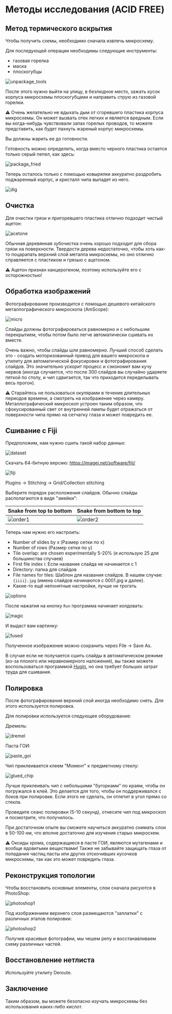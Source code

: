 # Методы исследования (ACID FREE)

## Метод термического вскрытия

Чтобы получить схемы, необходимо сначала извлечь микросхему.

Для последующей операции необходимы следующие инструменты:
- газовая горелка
- маска
- плоскогубцы

![unpackage_tools](/imgstore/shop/unpackage_tools.jpg)

После этого нужно выйти на улицу, в безлюдное место, зажать кусок корпуса микросхемы плоскогубцами и направить струю из газовой горелки.

:warning: Очень желательно не вдыхать дым от сгоревшего пластика корпуса микросхемы. Он может вызвать отек легких и является вредным. Если вы когда-нибудь чувствовали запах горелых проводов, то можете представить, как будет пахнуть жареный корпус микросхемы.

Вы должны жарить ее до готовности.

Готовность можно определить, когда вместо черного пластика остается только серый пепел, как здесь:

![package_fried](/imgstore/shop/package_fried.jpg)

Теперь осталось только с помощью ковырялки аккуратно раздробить поджаренный корпус, и кристалл чипа выпадет из него.

![dig](/imgstore/shop/dig.jpg)

## Очистка

Для очистки грязи и пригоревшего пластика отлично подходит чистый ацетон:

![acetone](/imgstore/shop/acetone.jpg)

Обычная деревянная зубочистка очень хорошо подходит для сбора грязи на поверхности. Твердости дерева недостаточно, чтобы хоть как-то поцарапать верхний слой металла микросхемы, но оно отлично справляется с пластиком и грязью с ацетоном.

:warning: Ацетон признан канцерогеном, поэтому используйте его с осторожностью!

## Обработка изображений

Фотографирование производится с помощью дешевого китайского металлографического микроскопа (AmScope):

![micro](/imgstore/shop/micro.jpg)

Слайды должны фотографироваться равномерно и с небольшим перекрытием, чтобы потом было легче автоматически сшивать их вместе.

Очень важно, чтобы слайды шли равномерно. Лучший способ сделать это - создать моторизованный привод для вашего микроскопа и утилиту для автоматической фокусировки и фотографирования слайдов. Это значительно ускорит процесс и сэкономит вам кучу нервов (иногда случается, что после 300 слайдов вы случайно ударяете пяткой по столу, и чип сдвигается, так что приходится переделывать весь прогон).

:warning: Старайтесь не пользоваться окулярами в течение длительных периодов времени, а смотреть на изображение через камеру. Металлографический микроскоп устроен таким образом, что сфокусированный свет от внутренней лампы будет отражаться от поверхности чипа прямо на сетчатку глаза и может повредить ее.

## Сшивание с Fiji

Предположим, нам нужно сшить такой набор данных:

![dataset](/imgstore/shop/dataset.jpg)

Скачать 64-битную версию: https://imagej.net/software/fiji/

![fiji](/imgstore/shop/fiji.jpg)

Plugins -> Stitching -> Grid/Collection stitching

Выберите порядок расположения слайдов. Обычно слайды располагаются в виде "змейки":

|Snake from top to bottom|Snake from bottom to top|
|---|---|
|![order1](/imgstore/shop/order1.jpg)|![order2](/imgstore/shop/order2.jpg)|

Теперь нам нужно его настроить:
- Number of slides by x (Размер сетки по x)
- Number of rows (Размер сетки по y)
- Tile overlap: are chosen experimentally 5-20% (я использую 25 для большинства случаев)
- First file index i: Если название слайда не начинается с 1
- Directory: папка для слайдов
- File names for tiles: Шаблон для названия слайдов. В нашем случае: `{iiii}.jpg` (имена слайдов начинаются с 0001.jpg и далее).
- Какие-то ещё непонятные настройки, лучше не трогать

![options](/imgstore/shop/options.jpg)

После нажатия на кнопку `Run` программа начинает колдовать:

![magic](/imgstore/shop/magic.jpg)

И выдаст вам картинку:

![fused](/imgstore/shop/fused.jpg)

Полученное изображение можно сохранить через File -> Save As.

В случае если не получается сшить слайды в автоматическом режиме (из-за плохого или неравномерного наложения), вы также можете воспользоваться программой [Hugin](https://hugin.sourceforge.io/), но она требует больших затрат труда для сшивания.

## Полировка

После фотографирования верхний слой иногда необходимо снять. Для этого используется полировка.

Для полировки используется следующее оборудование:

Дремель:

![dremel](/imgstore/shop/dremel.jpg)

Паста ГОИ:

![paste_goi](/imgstore/shop/paste_goi.jpg)

Чип приклеивается клеем "Момент" к предметному стеклу:

![glued_chip](/imgstore/shop/glued_chip.jpg)

Лучше приклеивать чип с небольшими "бугорками" по краям, чтобы он погружался в клей. Это делается для того, чтобы он поддерживался с боков при полировке. Если этого не сделать, он отлетит в угол прямо со стекла.

Проведите сеанс полировки (5-10 секунд), отнесите чип под микроскоп и посмотрите, что получилось.

При достаточном опыте вы сможете научиться аккуратно снимать слои в 50-100 нм, что вполне достаточно для изучения старых микросхем.

:warning: Оксиды хрома, содержащиеся в пасте ГОИ, являются мутагенами и вообще ядовитыми веществами! Также не забывайте защищать глаза от попадания частиц пасты или других отскочивших кусочков микросхемы, так как это может повредить глаза.

## Реконструкция топологии

Чтобы восстановить основные элементы, слои сначала рисуются в PhotoShop:

![photoshop1](/imgstore/shop/photoshop1.jpg)

Под изображением верхнего слоя размещаются "заплатки" с различных этапов полировки:

![photoshop2](/imgstore/shop/photoshop2.jpg)

Получив красивые фотографии, мы чешем репу и восстанавливаем схему различных частей.

## Восстановление нетлиста

Используйте утилиту Deroute.

## Заключение

Таким образом, вы можете безопасно изучать микросхемы без использования каких-либо кислот.
